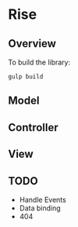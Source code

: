 Rise
=========

Overview
---
To build the library:
```
gulp build
```

Model
---

Controller
---

View
---

TODO
---
* Handle Events
* Data binding
* 404

